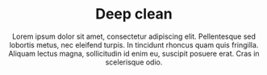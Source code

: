 <h1 align="center">Deep clean</h1>

<p align="center">
Lorem ipsum dolor sit amet, consectetur adipiscing elit. Pellentesque sed lobortis metus, nec eleifend turpis. In tincidunt rhoncus quam quis fringilla. Aliquam lectus magna, sollicitudin id enim eu, suscipit posuere erat. Cras in scelerisque odio.
</p>
